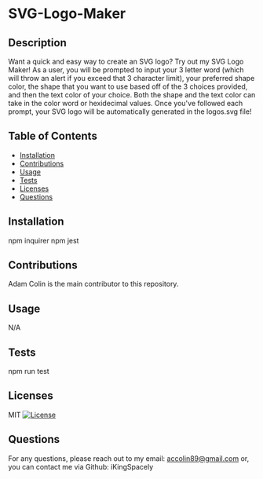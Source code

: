 
# SVG-Logo-Maker

## Description
Want a quick and easy way to create an SVG logo? Try out my SVG Logo Maker! As a user, you will be prompted to input your 3 letter word (which will throw an alert if you exceed that 3 character limit), your preferred shape color, the shape that you want to use based off of the 3 choices provided, and then the text color of your choice. Both the shape and the text color can take in the color word or hexidecimal values. Once you've followed each prompt, your SVG logo will be automatically generated in the logos.svg file!

## Table of Contents
- [Installation](#installation)
- [Contributions](#contributions)
- [Usage](#usage)
- [Tests](#tests)
- [Licenses](#licenses)
- [Questions](#questions)

## Installation
npm inquirer npm jest

## Contributions
Adam Colin is the main contributor to this repository.

## Usage
N/A

## Tests
npm run test

## Licenses
MIT
[![License](https://img.shields.io/badge/License-MIT-red.svg)](https://opensource.org/licenses/MIT)

## Questions
For any questions, please reach out to my email: accolin89@gmail.com or, you can contact me via Github: iKingSpacely

